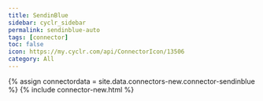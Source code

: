 ```yaml
---
title: SendinBlue
sidebar: cyclr_sidebar
permalink: sendinblue-auto
tags: [connector]
toc: false
icon: https://my.cyclr.com/api/ConnectorIcon/13506
category: All
---
```

{% assign connectordata = site.data.connectors-new.connector-sendinblue %}
{% include connector-new.html %}	